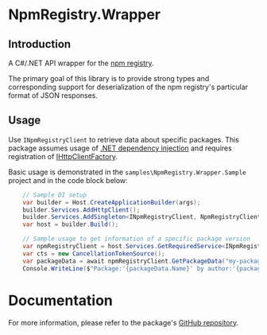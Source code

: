 # NpmRegistry.Wrapper

## Introduction

A C#/.NET API wrapper for the [npm registry](https://registry.npmjs.org/).

The primary goal of this library is to provide strong types and corresponding support for deserialization of the npm registry's particular format of JSON responses.

## Usage 

Use `INpmRegistryClient` to retrieve data about specific packages. 
This package assumes usage of [.NET dependency injection](https://learn.microsoft.com/en-us/dotnet/core/extensions/dependency-injection)
and requires registration of [IHttpClientFactory](https://learn.microsoft.com/en-us/dotnet/core/extensions/httpclient-factory).

Basic usage is demonstrated in the `samples\NpmRegistry.Wrapper.Sample` project and in the code block below:

```csharp
    // Sample DI setup 
    var builder = Host.CreateApplicationBuilder(args);    
    builder.Services.AddHttpClient();
    builder.Services.AddSingleton<INpmRegistryClient, NpmRegistryClient>();
    var host = builder.Build();

    // Sample usage to get information of a specific package version
    var npmRegistryClient = host.Services.GetRequiredService<INpmRegistryClient>();
    var cts = new CancellationTokenSource();
    var packageData = await npmRegistryClient.GetPackageData("my-package", "1.2.3", cts.Token);
    Console.WriteLine($"Package:'{packageData.Name}' by author:'{packageData.Author?.Name}'");
```

# Documentation

For more information, please refer to the package's [GitHub repository](https://github.com/DanFiedler/NpmRegistry.Wrapper).

